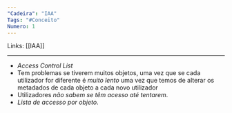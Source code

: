 ```yaml
---
"Cadeira": "IAA"
Tags: "#Conceito"
Numero: 1
---
```

Links: [[IAA]]
___ 
- *Access Control List*
- Tem problemas se tiverem muitos objetos, uma vez que se cada utilizador for diferente é *muito lento* uma vez que  temos de alterar os metadados de cada objeto a cada novo utilizador
- Utilizadores *não sabem se têm acesso até tentarem*.
- *Lista de accesso por objeto*.